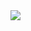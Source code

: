 <a href="https://portal.azure.com/#create/Microsoft.Template/uri/https%3A%2F%2Fraw.githubusercontent.com%2Fwadstromtech%2Fsentinel%2Fmaster%2FPlaybooks%2FRecordedFuture%2FtiIndicators%2FDomain%20TI%2FDomainRecentlyWeaponized%2FBatching%2Ftemplate.json" target="_blank">
    <img src="https://aka.ms/deploytoazurebutton""/>
</a>
